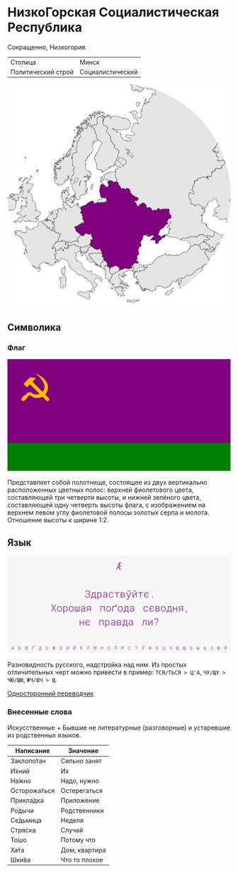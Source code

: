 # НизкоГорская Социалистическая Республика

Сокращенно, Низкогория.

|                   |                     |
|-------------------|---------------------|
|Столица            |Минск                |
|Политический строй |Социалистический     |

![На карте](https://raw.githubusercontent.com/sziberov/Nizkogoria/master/Map.png)

## Символика

### Флаг
![Флаг](https://raw.githubusercontent.com/sziberov/Nizkogoria/master/Flag.png)

Представляет собой полотнище, состоящее из двух вертикально расположенных цветных полос: верхней фиолетового цвета, составляющей три четверти высоты, и нижней зелёного цвета, составляющей одну четверть высоты флага, с изображением на верхнем левом углу фиолетовой полосы золотых серпа и молота. Отношение высоты к ширине 1:2.

## Язык
![Язык](https://raw.githubusercontent.com/sziberov/Nizkogoria/master/Language.png)

Разновидность русского, надстройка над ним. Из простых отличительных черт можно привести в пример: `ТСЯ/ТЬСЯ > Ц'А`, `ЧУ/ЩУ > ЧЮ/ЩЮ`, `ЖЧ/ШЧ > Щ`.

[Односторонний переводчик](https://sziberov.github.io/Nizkogoria/Translator.html)

### Внесенные слова
Искусственные + Бывшие не литературные (разговорные) и устаревшие из родственных языков.

| Написание    | Значение          |
| ------------ | ----------------- |
| Заклопо́тан   | Сильно занят      |
| И́хний        | Их                |
| На́жно        | Надо, нужно       |
| Осторожа́ться | Остерегаться      |
| Прикла́дка    | Приложение        |
| Ро́дычи       | Родственники      |
| Сє́дьмица     | Неделя            |
| Стря́ска      | Случай            |
| То́шо         | Потому что        |
| Ха́та         | Дом, квартира     |
| Шки́ва        | Что то плохое     |
